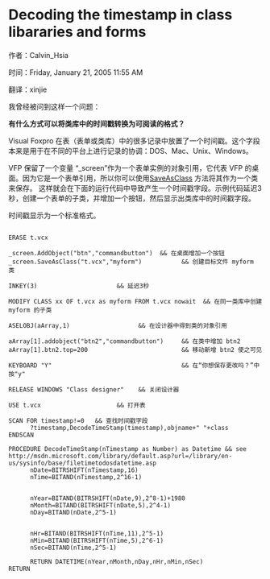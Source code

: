 # Decoding the timestamp in class libararies and forms

作者：Calvin_Hsia

时间：Friday, January 21, 2005 11:55 AM

翻译：xinjie
 
我曾经被问到这样一个问题：

**有什么方式可以将类库中的时间戳转换为可阅读的格式？** 

Visual Foxpro 在表（表单或类库）中的很多记录中放置了一个时间戳。这个字段本来是用于在不同的平台上进行记录的协调：DOS、Mac、Unix、Windows。

VFP 保留了一个变量 “_screen”作为一个表单实例的对象引用，它代表 VFP 的桌面。因为它是一个表单引用，所以你可以使用[SaveAsClass](http://www.msdn.microsoft.com/library/en-us/dv_foxhelp/html/lngSaveAsClass_Method.asp?frame=true) 方法将其作为一个类来保存。 这样就会在下面的运行代码中导致产生一个时间戳字段。示例代码延迟3秒，创建一个表单的子类，并增加一个按钮，然后显示出类库中的时间戳字段。

时间戳显示为一个标准格式。

```foxpro 

ERASE t.vcx

_screen.AddObject("btn","commandbutton")  && 在桌面增加一个按钮
_screen.SaveAsClass("t.vcx","myform")           && 创建目标文件 myform 类

INKEY(3)                      && 延迟3秒

MODIFY CLASS xx OF t.vcx as myform FROM t.vcx nowait  && 在同一类库中创建 myform 的子类

ASELOBJ(aArray,1)                   && 在设计器中得到类的对象引用

aArray[1].addobject("btn2","commandbutton")     && 在类中增加 btn2
aArray[1].btn2.top=200                          && 移动新增 btn2 使之可见

KEYBOARD "Y"                                    && 在“你想保存更改吗？”中按"y"

RELEASE WINDOWS "Class designer"    && 关闭设计器

USE t.vcx                     && 打开表

SCAN FOR timestamp!=0   && 查找时间戳字段
      ?timestamp,DecodeTimeStamp(timestamp),objname+" "+class
ENDSCAN

PROCEDURE DecodeTimeStamp(nTimestamp as Number) as Datetime && see http://msdn.microsoft.com/library/default.asp?url=/library/en-us/sysinfo/base/filetimetodosdatetime.asp
      nDate=BITRSHIFT(nTimestamp,16)
      nTime=BITAND(nTimestamp,2^16-1)
     

      nYear=BITAND(BITRSHIFT(nDate,9),2^8-1)+1980
      nMonth=BITAND(BITRSHIFT(nDate,5),2^4-1)
      nDay=BITAND(nDate,2^5-1)

 
      nHr=BITAND(BITRSHIFT(nTime,11),2^5-1)
      nMin=BITAND(BITRSHIFT(nTime,5),2^6-1)
      nSec=BITAND(nTime,2^5-1)

      RETURN DATETIME(nYear,nMonth,nDay,nHr,nMin,nSec)
RETURN  
```
